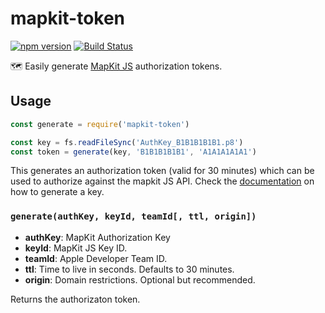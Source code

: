 # mapkit-token

[![npm version](https://badge.fury.io/js/mapkit-token.svg)](https://badge.fury.io/js/mapkit-token) [![Build Status](https://travis-ci.org/herrmannplatz/mapkit-token.svg?branch=master)](https://travis-ci.org/herrmannplatz/mapkit-token)

🗺 Easily generate [MapKit JS](https://developer.apple.com/documentation/mapkitjs) authorization tokens.

## Usage
```javascript
const generate = require('mapkit-token')

const key = fs.readFileSync('AuthKey_B1B1B1B1B1.p8')
const token = generate(key, 'B1B1B1B1B1', 'A1A1A1A1A1')
```

This generates an authorization token (valid for 30 minutes) which can be used to authorize against the mapkit JS API. Check the [documentation](https://developer.apple.com/documentation/mapkitjs/setting_up_mapkit_js) on how to generate a key.

### `generate(authKey, keyId, teamId[, ttl, origin])`

* **authKey**: MapKit Authorization Key
* **keyId**: MapKit JS Key ID.
* **teamId**: Apple Developer Team ID.
* **ttl**: Time to live in seconds. Defaults to 30 minutes.
* **origin**: Domain restrictions. Optional but recommended.

Returns the authorizaton token.
